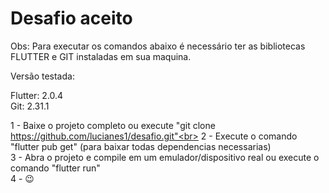 # Desafio aceito

Obs: Para executar os comandos abaixo é necessário ter as bibliotecas FLUTTER e GIT instaladas em sua maquina.

Versão testada:

Flutter: 2.0.4<br>
Git: 2.31.1

1 - Baixe o projeto completo ou execute "git clone https://github.com/lucianes1/desafio.git"<br>
2 - Execute o comando "flutter pub get" (para baixar todas dependencias necessarias) <br>
3 - Abra o projeto e compile em um emulador/dispositivo real ou execute o comando "flutter run"<br>
4 - 😉
